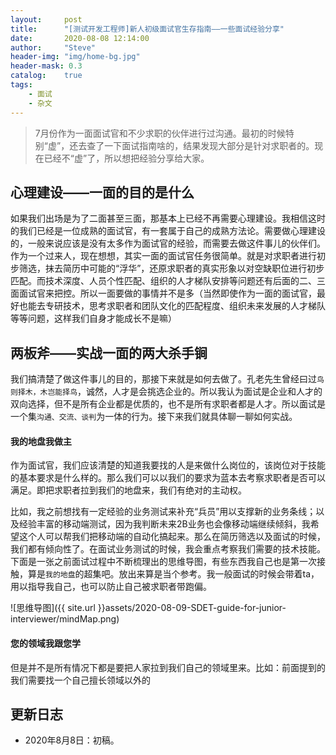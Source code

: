 ```yaml
---
layout:     post
title:      "[测试开发工程师]新人初级面试官生存指南——一些面试经验分享"
date:       2020-08-08 12:14:00
author:     "Steve"
header-img: "img/home-bg.jpg"
header-mask: 0.3
catalog:    true
tags:
    - 面试
    - 杂文
---
```



> 7月份作为一面面试官和不少求职的伙伴进行过沟通。最初的时候特别“虚”，还去查了一下面试指南啥的，结果发现大部分是针对求职者的。现在已经不“虚”了，所以想把经验分享给大家。

## 心理建设——一面的目的是什么

如果我们出场是为了二面甚至三面，那基本上已经不再需要心理建设。我相信这时的我们已经是一位成熟的面试官，有一套属于自己的成熟方法论。需要做心理建设的，一般来说应该是没有太多作为面试官的经验，而需要去做这件事儿的伙伴们。作为一个过来人，现在想想，其实一面的面试官任务很简单。就是对求职者进行初步筛选，抹去简历中可能的“浮华”，还原求职者的真实形象以对空缺职位进行初步匹配。而技术深度、人员个性匹配、组织的人才梯队安排等问题还有后面的二、三面面试官来把控。所以一面要做的事情并不是多（当然即使作为一面的面试官，最好也能去专研技术，思考求职者和团队文化的匹配程度、组织未来发展的人才梯队等等问题，这样我们自身才能成长不是嘛）

## 两板斧——实战一面的两大杀手锏

我们搞清楚了做这件事儿的目的，那接下来就是如何去做了。孔老先生曾经曰过`鸟则择木，木岂能择鸟`，诚然，人才是会挑选企业的。所以我认为面试是企业和人才的双向选择，但不是所有企业都是优质的，也不是所有求职者都是人才。所以面试是一个集`沟通、交流、谈判`为一体的行为。接下来我们就具体聊一聊如何实战。

#### 我的地盘我做主

作为面试官，我们应该清楚的知道我要找的人是来做什么岗位的，该岗位对于技能的基本要求是什么样的。那么我们可以以我们的要求为蓝本去考察求职者是否可以满足。即把求职者拉到我们的地盘来，我们有绝对的主动权。

比如，我之前想找有一定经验的业务测试来补充“兵员”用以支撑新的业务条线；以及经验丰富的移动端测试，因为我判断未来2B业务也会像移动端继续倾斜，我希望这个人可以帮我们把移动端的自动化搞起来。那么在简历筛选以及面试的时候，我们都有倾向性了。在面试业务测试的时候，我会重点考察我们需要的技术技能。下面是一张之前面试过程中不断梳理出的思维导图，有些东西我自己也是第一次接触，算是`我的地盘`的超集吧。放出来算是当个参考。我一般面试的时候会带着ta，用以指导我自己，也可以防止自己被求职者带跑偏。

![思维导图]({{ site.url }}assets/2020-08-09-SDET-guide-for-junior-interviewer/mindMap.png)

#### 您的领域我跟您学

但是并不是所有情况下都是要把人家拉到我们自己的领域里来。比如：前面提到的我们需要找一个自己擅长领域以外的

## 更新日志
- 2020年8月8日：初稿。